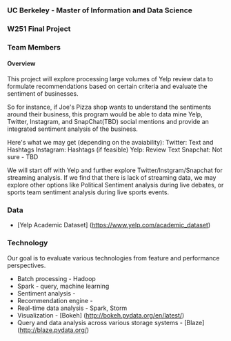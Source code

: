 ### UC Berkeley - Master of Information and Data Science
### W251 Final Project

### Team Members

#### Overview
This project will explore processing large volumes of Yelp review data to formulate recommendations based on certain criteria and evaluate the sentiment of businesses.  

So for instance, if Joe's Pizza shop wants to understand the sentiments around their business, this program would be able to data mine Yelp, Twitter, Instagram, and SnapChat(TBD) social mentions and provide an integrated sentiment analysis of the business. 

Here's what we may get (depending on the avaiability):
Twitter: Text and Hashtags
Instagram: Hashtags (if feasible)
Yelp: Review Text
Snapchat: Not sure - TBD

We will start off with Yelp and further explore Twitter/Instgram/Snapchat for streaming analysis. 
If we find that there is lack of streaming data, we may explore other options like Political Sentiment analysis during live debates, or sports team sentiment analysis during live sports events. 

### Data
* [Yelp Academic Dataset] (https://www.yelp.com/academic_dataset)

### Technology
Our goal is to evaluate various technologies from feature and performance perspectives.
* Batch processing - Hadoop
* Spark - query, machine learning
* Sentiment analysis -
* Recommendation engine -
* Real-time data analysis - Spark, Storm
* Visualization - [Bokeh] (http://bokeh.pydata.org/en/latest/)
* Query and data analysis across various storage systems - [Blaze] (http://blaze.pydata.org/)



